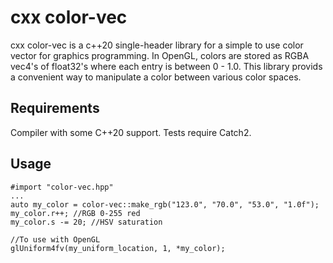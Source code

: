 # cxx color-vec
cxx color-vec is a c++20 single-header library for a simple to use color vector
for graphics programming. In OpenGL, colors are stored as RGBA vec4's of float32's where each entry is between 0 - 1.0. This library provids a convenient way to manipulate a color between various color spaces.

## Requirements
Compiler with some C++20 support. Tests require Catch2.

## Usage

```
#import "color-vec.hpp"
...
auto my_color = color-vec::make_rgb("123.0", "70.0", "53.0", "1.0f");
my_color.r++; //RGB 0-255 red
my_color.s -= 20; //HSV saturation

//To use with OpenGL
glUniform4fv(my_uniform_location, 1, *my_color);
```

